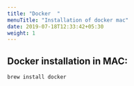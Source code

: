 ```yaml
---
title: "Docker  "
menuTitle: "Installation of docker mac"
date: 2019-07-18T12:33:42+05:30
weight: 1
---
```


## Docker installation in MAC:
```
brew install docker
```


